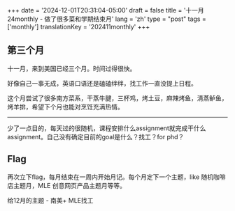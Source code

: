 +++
date = '2024-12-01T20:31:04-05:00'
draft = false
title = '十一月 24monthly - 做了很多菜和学期结束月'
lang = 'zh'
type = "post"
tags = ['monthly']
translationKey = '202411monthly'
+++

## 第三个月


十一月，来到美国已经三个月。时间过得很快。

好像自己一事无成，英语口语还是磕磕绊绊，找工作一直没提上日程。

这个月尝试了很多南方菜系，干蒸牛腱，三杯鸡，烤土豆，麻辣烤鱼，清蒸鲈鱼，烤羊排，希望下个月也能对烹饪充满热情。

---

少了一点目的，每天过的很随机，课程安排什么assignment就完成干什么assignment。自己没有确定目前的goal是什么？找工？for phd？

## Flag

再次立下flag，每月结束在一周内开始月记。每个月定下一个主题，like 随机咖啡店主题月，MLE 创意网页产品主题月等等。

给12月的主题 - 南美+ MLE找工 